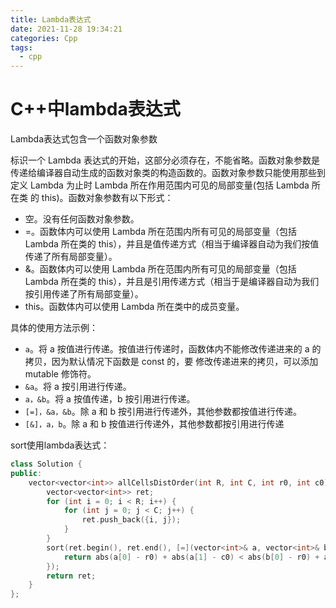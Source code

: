 ```yaml
---
title: Lambda表达式
date: 2021-11-28 19:34:21
categories: Cpp
tags:
  - cpp
---
```




# C++中lambda表达式

Lambda表达式包含一个函数对象参数

标识一个 Lambda 表达式的开始，这部分必须存在，不能省略。函数对象参数是传递给编译器自动生成的函数对象类的构造函数的。函数对象参数只能使用那些到定义 Lambda 为止时 Lambda 所在作用范围内可见的局部变量(包括 Lambda 所在类
的 this)。函数对象参数有以下形式：
+ 空。没有任何函数对象参数。
+ =。函数体内可以使用 Lambda 所在范围内所有可见的局部变量（包括 Lambda 所在类的 this），并且是值传递方式（相当于编译器自动为我们按值传递了所有局部变量）。
+ &。函数体内可以使用 Lambda 所在范围内所有可见的局部变量（包括 Lambda 所在类的 this），并且是引用传递方式（相当于是编译器自动为我们按引用传递了所有局部变量）。
+ this。函数体内可以使用 Lambda 所在类中的成员变量。


具体的使用方法示例：
  + `a`。将 a 按值进行传递。按值进行传递时，函数体内不能修改传递进来的 a 的拷贝，因为默认情况下函数是 const 的，要
    修改传递进来的拷贝，可以添加 mutable 修饰符。
  + `&a`。将 a 按引用进行传递。
  + `a，&b`。将 a 按值传递，b 按引用进行传递。
  + `[=]，&a，&b`。除 a 和 b 按引用进行传递外，其他参数都按值进行传递。
  + `[&]，a，b`。除 a 和 b 按值进行传递外，其他参数都按引用进行传递





sort使用lambda表达式：

```cpp
class Solution {
public:
    vector<vector<int>> allCellsDistOrder(int R, int C, int r0, int c0) {
        vector<vector<int>> ret;
        for (int i = 0; i < R; i++) {
            for (int j = 0; j < C; j++) {
                ret.push_back({i, j});
            }
        }
        sort(ret.begin(), ret.end(), [=](vector<int>& a, vector<int>& b) {//因为r0,c0是当前函数的局部变量，所以只能使用值传递而不能使用引用传递造成指针混乱
            return abs(a[0] - r0) + abs(a[1] - c0) < abs(b[0] - r0) + abs(b[1] - c0);
        });
        return ret;
    }
};
```
